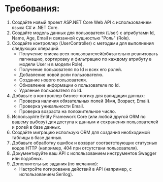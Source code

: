 <h1> Требования:</h1>
<ol>
    <li>Создайте новый проект ASP.NET Core Web API с использованием языка C# и .NET Core.</li>
    <li>Создайте модель данных для пользователя (User) с атрибутами Id, Name, Age, Email и связанной сущностью "Роль" (Role).</li>
    <li>
     Создайте контроллер (UserController) с методами для выполнения следующих операций:
        <ul>
            <li>Получение списка всех пользователей(обязательно реализовать пагинацию, сортировку и фильтрацию по каждому атрибуту в модели User и в модели Role).</li>
            <li>Получение пользователя по Id и всех его ролей.</li>
            <li>Добавление новой роли пользователю.</li>
            <li>Создание нового пользователя.</li>
            <li>Обновление информации о пользователе по Id.</li>
            <li>Удаление пользователя по Id.</li>
        </ul>
    </li>
    <li>
       Добавьте в контроллер бизнес-логику для валидации данных:
        <ul>
            <li>Проверка наличия обязательных полей (Имя, Возраст, Email).</li>
            <li>Проверка уникальности Email.</li>
            <li>Проверка возраста на положительное число.</li>
        </ul>
    </li>
    <li>Используйте Entity Framework Core (или любой другой ORM по вашему выбору) для доступа к данным и сохранения пользователей и ролей в базе данных.</li>
    <li>Создайте миграцию использую ORM для создания необходимой таблицы в базе данных. </li>
    <li>Добавьте обработку ошибок и возврат соответствующих статусных кодов HTTP (например, 404 при отсутствии пользователя).</li>
    <li>Документируйте ваш API с использованием инструментов Swagger или подобных.</li>
    <li>
       Дополнительные задания (по желанию):
        <ul>
            <li>Настройте логирование действий в API (например, с использованием Serilog).</li>
        </ul>
    </li>
</ol>
